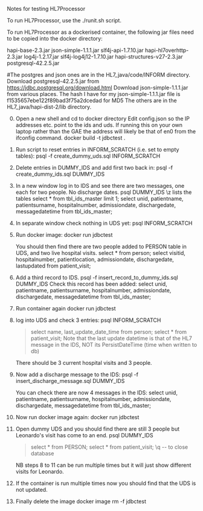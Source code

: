 Notes for testing HL7Processor

To run HL7Processor, use the ./runit.sh script.

To run HL7Processor as a dockerised container, the following jar files need to be copied into the docker directory:

hapi-base-2.3.jar		json-simple-1.1.1.jar		slf4j-api-1.7.10.jar
hapi-hl7overhttp-2.3.jar	log4j-1.2.17.jar		slf4j-log4j12-1.7.10.jar
hapi-structures-v27-2.3.jar	postgresql-42.2.5.jar

#The postgres and json ones are in the HL7_java/code/INFORM directory.
Download postgresql-42.2.5.jar from https://jdbc.postgresql.org/download.html
Download json-simple-1.1.1.jar from various places.
The hash I have for my json-simple-1.1.1.jar file is f1535657ebe122f89bad3f75a2dcedad for MD5
The others are in the HL7_java/hapi-dist-2/lib directory. 

0. 	Open a new shell and cd to docker directory
	Edit config.json so the IP addresses etc. point to the ids and uds. If running this on your
own laptop rather than the GAE the address will likely be that of en0 from the ifconfig command.
	docker build -t jdbctest .

1. Run script to reset entries in INFORM_SCRATCH (i.e. set to empty tables):
	psql -f create_dummy_uds.sql INFORM_SCRATCH

2. Delete entries in DUMMY_IDS and add first two back in:
	psql -f create_dummy_ids.sql DUMMY_IDS

3. In a new window log in to IDS and see there are two messages, one each for two people. No discharge dates.
	psql DUMMY_IDS
	\z lists the tables
	select * from tbl_ids_master limit 1;
	select unid, patientname, patientsurname, hospitalnumber, admissiondate, dischargedate, messagedatetime from tbl_ids_master;

4. In separate window check nothing in UDS yet:
	psql INFORM_SCRATCH

5. Run docker image:
	docker run jdbctest

	You should then find there are two people added to PERSON table in UDS, and two live hospital visits.
	select * from person;
	select visitid, hospitalnumber, patientlocation, admissiondate, dischargedate, lastupdated from patient_visit;

6. Add a third record to IDS. 
	psql -f insert_record_to_dummy_ids.sql DUMMY_IDS
	Check this record has been added:
	select unid, patientname, patientsurname, hospitalnumber, admissiondate, dischargedate, messagedatetime from tbl_ids_master;

7. Run container again
	docker run jdbctest

8. log into UDS and check 3 entries:
	psql INFORM_SCRATCH
	> select name, last_update_date_time from person;
	> select * from patient_visit;
	Note that the last update datetime is that of the HL7 message in the IDS, NOT its PersistDateTime 
	(time when written to db)

	There should be 3 current hospital visits and 3 people.

9. Now add a discharge message to the IDS:
	psql -f insert_discharge_message.sql DUMMY_IDS

	You can check there are now 4 messages in the IDS:
	select unid, patientname, patientsurname, hospitalnumber, admissiondate, dischargedate, messagedatetime from tbl_ids_master;

10.	Now run docker image again:
	docker run jdbctest

11. Open dummy UDS and you should find there are still 3 people but Leonardo's visit has come to an end.
	psql DUMMY_IDS
	> select * from PERSON;
	> select * from patient_visit;
	> \q    -- to close database

	NB steps 8 to 11 can be run multiple times but it will just show different visits for Leonardo.

12. If the container is run multiple times now you should find that the UDS is not updated.

13. Finally delete the image
	docker image rm -f jdbctest
